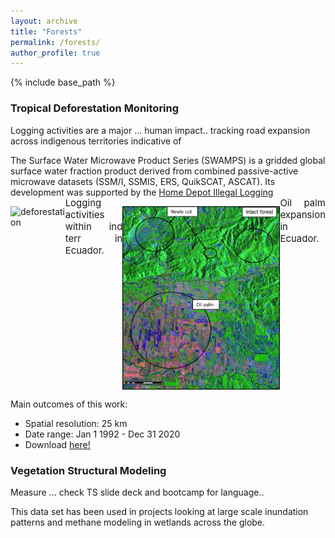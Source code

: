 ```yaml
---
layout: archive
title: "Forests"
permalink: /forests/
author_profile: true
---
```


{% include base_path %}

<!-- 
{% for post in site.forests %}
  {% include archive-single.html %}
{% endfor %}
 -->

### Tropical Deforestation Monitoring

Logging activities are a major ... human impact.. tracking road expansion across indigenous territories indicative of 

The Surface Water Microwave Product Series (SWAMPS) is a gridded global surface water fraction product derived from combined passive-active microwave datasets (SSM/I, SSMIS, ERS, QuikSCAT, ASCAT). Its development was supported by the [Home Depot Illegal Logging](https://www.youtube.com/watch?v=giQQ3S_1HDk)


<div style="display: flex;">
    <img src="https://raw.githubusercontent.com/dstesser/dstesser.github.io/master/images/sabalito_planet_fade3.gif" style="width: 50%;" alt="deforestation">
    <figcaption style="font-size: 15px; max-width: 50%; text-align:justify; margin: 0 auto; margin-top: -15px;">Logging activities within ind terr in Ecuador.</figcaption>
    <img src="https://raw.githubusercontent.com/dstesser/dstesser.github.io/master/images/fpfd.png" style="width: 50%;" alt="oil palm">
    <figcaption style="font-size: 15px; max-width: 50%; text-align:justify; margin: 0 auto; margin-top: -15px;">Oil palm expansion in Ecuador.</figcaption>
</div>


Main outcomes of this work:
* Spatial resolution: 25 km
* Date range: Jan 1 1992 - Dec 31 2020
* Download [here!](https://asf.alaska.edu/data-sets/derived-data-sets/wetlands-measures/wetlands-measures-product-downloads/)

### Vegetation Structural Modeling

Measure ... check TS slide deck and bootcamp for language..


This data set has been used in projects looking at large scale inundation patterns and methane modeling in wetlands across the globe.



